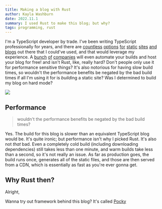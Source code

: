 ```yaml
---
title: Making a blog with Rust
author: Kayla Washburn
date: 2022.11.1
summary: I used Rust to make this blog; but why?
tags: programming, rust
---
```


I'm a TypeScript developer by trade. I've been writing TypeScript professionally for
years, and there are [countless](https://nextjs.org) [options](https://nuxtjs.org)
[for](https://kit.svelte.dev) [static](https://jekyllrb.com) [sites](https://gohugo.io)
[and](https://www.gatsbyjs.com) [blogs](https://docusaurus.io) out there that I could've
used, and that would leverage my experience. A [bunch](https://vercel.com)
[of](https://www.netlify.com) [companies](https://render.com) will even automate your
builds and host your blog for free! and isn't Rust, like, really hard? Don't people only
use it for performance sensitive things? It's also notorious for having slow build times,
so wouldn't the performance benefits be negated by the bad build times if all I'm using it
for is *build*ing a static site? Was I determined to build my blog on hard mode?

![](https://cdn.mckayla.cloud/-/16a595829d914009bdc6f49d101c37a9/cover.avif)

## Performance

> wouldn't the performance benefits be negated by the bad build times?

Yes. The build for this blog is slower than an equivalent TypeScript blog would be.
It's quite ironic; but performance isn't why I picked Rust. It's also not _that_ bad.
Even a completely cold build (including downloading dependencies) still takes less than
one minute, and warm builds take less than a second, so it's not really an issue. As far
as production goes, the build runs once, generates all of the static files, and those are
then served from a CDN, which is essentially as fast as you're ever gonna get.

## Why Rust then?

Alright,

Wanna try out framework behind this blog? It's called [Pocky](https://crates.io/crate/pocky)
